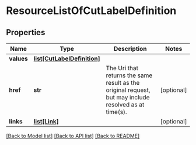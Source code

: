 # ResourceListOfCutLabelDefinition

## Properties
Name | Type | Description | Notes
------------ | ------------- | ------------- | -------------
**values** | [**list[CutLabelDefinition]**](CutLabelDefinition.md) |  | 
**href** | **str** | The Uri that returns the same result as the original request,  but may include resolved as at time(s). | [optional] 
**links** | [**list[Link]**](Link.md) |  | [optional] 

[[Back to Model list]](../README.md#documentation-for-models) [[Back to API list]](../README.md#documentation-for-api-endpoints) [[Back to README]](../README.md)


